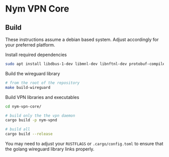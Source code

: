 # Nym VPN Core

## Build

These instructions assume a debian based system. Adjust accordingly for your
preferred platform.

Install required dependencies
```sh
sudo apt install libdbus-1-dev libmnl-dev libnftnl-dev protobuf-compiler
```


Build the wireguard library

```sh
# from the root of the repository
make build-wireguard
```

Build VPN libraries and executables

```sh
cd nym-vpn-core/

# build only the the vpn daemon
cargo build -p nym-vpnd

# build all 
cargo build --release
```

You may need to adjust your `RUSTFLAGS` or `.cargo/config.toml` to ensure that
the golang wireguard library links properly.